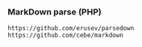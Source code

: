 ### MarkDown parse (PHP) ###

```
https://github.com/erusev/parsedown
https://github.com/cebe/markdown
```
